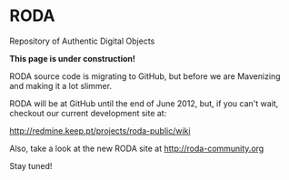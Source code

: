RODA
====

Repository of Authentic Digital Objects

**This page is under construction!**

RODA source code is migrating to GitHub, but before we are Mavenizing and making it a lot slimmer.

RODA will be at GitHub until the end of June 2012, but, if you can't wait, checkout our current development site at:

http://redmine.keep.pt/projects/roda-public/wiki

Also, take a look at the new RODA site at http://roda-community.org

Stay tuned!
